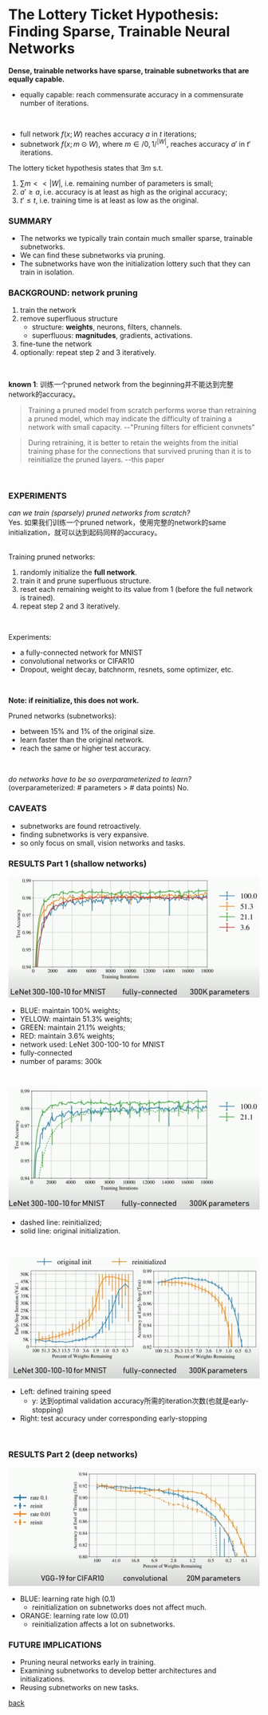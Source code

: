 # The Lottery Ticket Hypothesis: Finding Sparse, Trainable Neural Networks
**Dense, trainable networks have sparse, trainable subnetworks that are equally capable.**
- equally capable: reach commensurate accuracy in a commensurate number of iterations.
<br>

- full network $f(x;W)$ reaches accuracy $a$ in $t$ iterations;
- subnetwork $f(x;m \odot W)$, where $m \in /{0,1/}^{|W|}$, reaches accuracy $a'$ in $t'$ iterations.

The lottery ticket hypothesis states that $\exists m$ s.t. 
1. $\sum m << |W|$, i.e. remaining number of parameters is small;
2. $a' \geq a$, i.e. accuracy is at least as high as the original accuracy;
3. $t' \leq t$, i.e. training time is at least as low as the original.

### SUMMARY
- The networks we typically train contain much smaller sparse, trainable subnetworks.
- We can find these subnetworks via pruning.
- The subnetworks have won the initialization lottery such that they can train in isolation.

### BACKGROUND: network pruning
1. train the network
2. remove superfluous structure
    - structure: **weights**, neurons, filters, channels.
    - superfluous: **magnitudes**, gradients, activations.
3. fine-tune the network
4. optionally: repeat step 2 and 3 iteratively.
<br>

**known 1**: 训练一个pruned network from the beginning并不能达到完整network的accuracy。<br>

> Training a pruned model from scratch performs worse than retraining a pruned model, which may indicate the difficulty of training a network with small capacity. --"Pruning filters for efficient convnets"

> During retraining, it is better to retain the weights from the initial training phase for the connections that survived pruning than it is to reinitialize the pruned layers. --this paper
<br>

### EXPERIMENTS
_can we train (sparsely) pruned networks from scratch?_<br>
Yes. 如果我们训练一个pruned network，使用完整的network的same initialization，就可以达到起码同样的accuracy。<br>
<br>

Training pruned networks:
1. randomly initialize the **full network**.
2. train it and prune superfluous structure.
3. reset each remaining weight to its value from 1 (before the full network is trained).
4. repeat step 2 and 3 iteratively.
<br>

Experiments:
- a fully-connected network for MNIST
- convolutional networks or CIFAR10
- Dropout, weight decay, batchnorm, resnets, some optimizer, etc.
<br>

**Note: if reinitialize, this does not work.**
<br>

Pruned networks (subnetworks):
- between 15% and 1% of the original size.
- learn faster than the original network.
- reach the same or higher test accuracy.
<br>

_do networks have to be so overparameterized to learn?_ (overparameterized: # parameters > # data points)
No.

### CAVEATS
- subnetworks are found retroactively.
- finding subnetworks is very expansive.
- so only focus on small, vision networks and tasks.

### RESULTS Part 1 (shallow networks)
![lth1](./lth1.PNG)
- BLUE: maintain 100% weights;
- YELLOW: maintain 51.3% weights;
- GREEN: maintain 21.1% weights;
- RED: maintain 3.6% weights;
- network used: LeNet 300-100-10 for MNIST
- fully-connected
- number of params: 300k
<br>

![lth2](./lth2.PNG)
- dashed line: reinitialized;
- solid line: original initialization.
<br>

![lth3](./lth3.PNG)
- Left: defined training speed 
    - y: 达到optimal validation accuracy所需的iteration次数(也就是early-stopping)
- Right: test accuracy under corresponding early-stopping
<br>

### RESULTS Part 2 (deep networks)
![lth4](./lth4.PNG)
- BLUE: learning rate high (0.1)
    - reinitialization on subnetworks does not affect much.
- ORANGE: learning rate low (0.01)
    - reinitialization affects a lot on subnetworks.

### FUTURE IMPLICATIONS
- Pruning neural networks early in training.
- Examining subnetworks to develop better architectures and initializations.
- Reusing subnetworks on new tasks.

[back](https://github.com/YHJYH/Machine_Learning/blob/main/projects/Master_Thesis/papers/refs.md#content)
